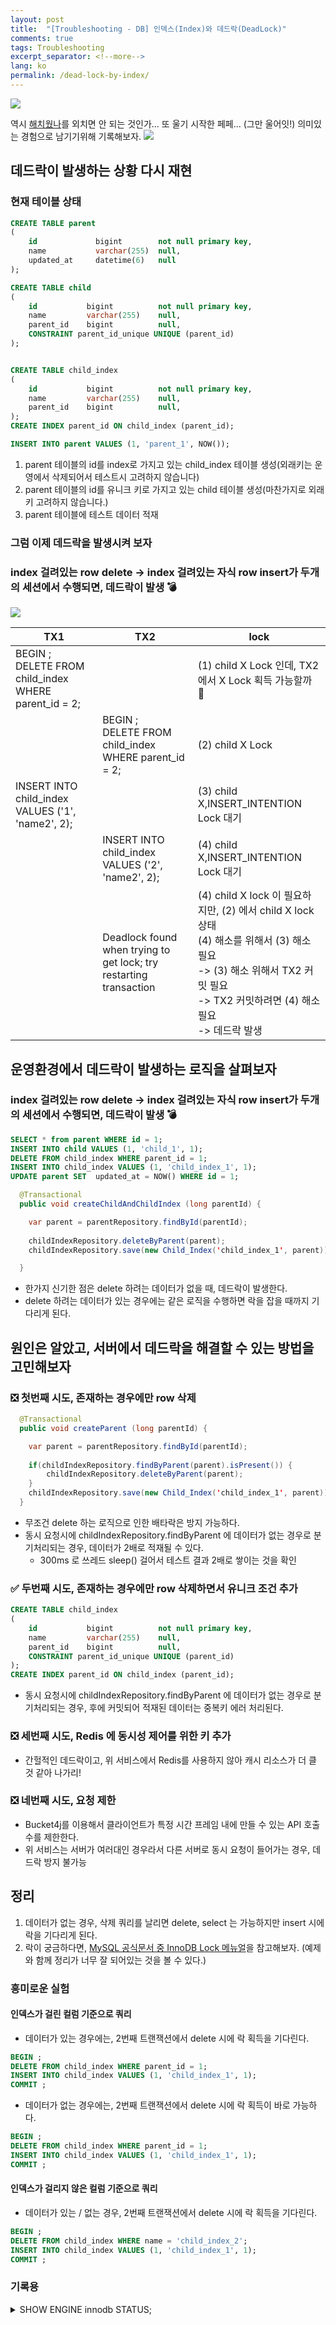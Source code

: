 ```yaml
---
layout: post
title:  "[Troubleshooting - DB] 인덱스(Index)와 데드락(DeadLock)"
comments: true
tags: Troubleshooting
excerpt_separator: <!--more-->
lang: ko
permalink: /dead-lock-by-index/
---
```


![](https://velog.velcdn.com/images/haron/post/329afb75-8be4-47ed-ab19-cb087ec1a934/image.png)

역시 [해치웠나](https://velog.io/@haron/%EC%99%B8%EB%9E%98%ED%82%A4Foreign-Key%EC%99%80-%EB%8D%B0%EB%93%9C%EB%9D%BDDeadLock-%EA%B7%B8%EB%A6%AC%EA%B3%A0-%EC%BF%BC%EB%A6%AC-%EC%A7%80%EC%97%B0-%EC%8B%A4%ED%96%89-eruedsy4)를 외치면 안 되는 것인가... 또 울기 시작한 페페... (그만 울어잇!)
의미있는 경험으로 남기기위해 기록해보자.
![](https://velog.velcdn.com/images/haron/post/1687c152-873d-425f-96f9-174735a9c262/image.png)

## 데드락이 발생하는 상황 다시 재현

### 현재 테이블 상태
```sql
CREATE TABLE parent
(
    id             bigint        not null primary key,
    name           varchar(255)  null,
    updated_at     datetime(6)   null
);

CREATE TABLE child
(
    id           bigint          not null primary key,
    name         varchar(255)    null,
    parent_id    bigint          null,
    CONSTRAINT parent_id_unique UNIQUE (parent_id)
);


CREATE TABLE child_index
(
    id           bigint          not null primary key,
    name         varchar(255)    null,
    parent_id    bigint          null,
);
CREATE INDEX parent_id ON child_index (parent_id);

INSERT INTO parent VALUES (1, 'parent_1', NOW());
```
1. parent 테이블의 id를 index로 가지고 있는 child_index 테이블 생성(외래키는 운영에서 삭제되어서 테스트시 고려하지 않습니다)
2. parent 테이블의 id를 유니크 키로 가지고 있는 child 테이블 생성(마찬가지로 외래키 고려하지 않습니다.)
2. parent 테이블에 테스트 데이터 적재

### 그럼 이제 데드락을 발생시켜 보자
### index 걸려있는 row delete →  index 걸려있는 자식 row insert가 두개의 세션에서 수행되면, 데드락이 발생 💣
![](https://velog.velcdn.com/images/haron/post/bc47166e-b1b7-4f30-ac1f-09932cb38ff7/image.png)

|TX1|TX2|lock|
|------|---|---|
|BEGIN ;  <br> DELETE FROM child_index WHERE parent_id = 2;||(1) child X Lock 인데, TX2에서 X Lock 획득 가능할까 🤔|
||BEGIN ;  <br> DELETE FROM child_index WHERE parent_id = 2;|(2) child X Lock|
|INSERT INTO child_index VALUES ('1', 'name2', 2);||(3) child X,INSERT_INTENTION Lock 대기|
||INSERT INTO child_index VALUES ('2', 'name2', 2);|(4) child X,INSERT_INTENTION Lock 대기|
||Deadlock found when trying to get lock; try restarting transaction|(4) child X lock 이 필요하지만, (2) 에서 child X lock 상태 <br> (4) 해소를 위해서 (3) 해소 필요 <br> -> (3) 해소 위해서 TX2 커밋 필요 <br> -> TX2 커밋하려면 (4) 해소 필요 <br> -> 데드락 발생|

## 운영환경에서 데드락이 발생하는 로직을 살펴보자

### index 걸려있는 row delete →  index 걸려있는 자식 row insert가 두개의 세션에서 수행되면, 데드락이 발생 💣
```sql
SELECT * from parent WHERE id = 1;
INSERT INTO child VALUES (1, 'child_1', 1);
DELETE FROM child_index WHERE parent_id = 1;
INSERT INTO child_index VALUES (1, 'child_index_1', 1);
UPDATE parent SET  updated_at = NOW() WHERE id = 1;
```

```java
  @Transactional
  public void createChildAndChildIndex (long parentId) {

    var parent = parentRepository.findById(parentId);
    
    childIndexRepository.deleteByParent(parent);
    childIndexRepository.save(new Child_Index('child_index_1', parent));

  }
```
- 한가지 신기한 점은 delete 하려는 데이터가 없을 때, 데드락이 발생한다.
- delete 하려는 데이터가 있는 경우에는 같은 로직을 수행하면 락을 잡을 때까지 기다리게 된다.

## 원인은 알았고, 서버에서 데드락을 해결할 수 있는 방법을 고민해보자
### ❎ 첫번째 시도, 존재하는 경우에만 row 삭제
```java
  @Transactional
  public void createParent (long parentId) {

    var parent = parentRepository.findById(parentId);
    
    if(childIndexRepository.findByParent(parent).isPresent()) {
        childIndexRepository.deleteByParent(parent);
    }
    childIndexRepository.save(new Child_Index('child_index_1', parent));
  }
```
- 무조건 delete 하는 로직으로 인한 배타락은 방지 가능하다.
- 동시 요청시에 childIndexRepository.findByParent 에 데이터가 없는 경우로 분기처리되는 경우, 데이터가 2배로 적재될 수 있다.
  - 300ms 로 쓰레드 sleep() 걸어서 테스트 결과 2배로 쌓이는 것을 확인

### ✅ 두번째 시도, 존재하는 경우에만 row 삭제하면서 유니크 조건 추가
```sql
CREATE TABLE child_index
(
    id           bigint          not null primary key,
    name         varchar(255)    null,
    parent_id    bigint          null,
    CONSTRAINT parent_id_unique UNIQUE (parent_id)
);
CREATE INDEX parent_id ON child_index (parent_id);
```
- 동시 요청시에 childIndexRepository.findByParent 에 데이터가 없는 경우로 분기처리되는 경우, 후에 커밋되어 적재된 데이터는 중복키 에러 처리된다.

### ❎ 세번째 시도, Redis 에 동시성 제어를 위한 키 추가
- 간헐적인 데드락이고, 위 서비스에서 Redis를 사용하지 않아 캐시 리소스가 더 클 것 같아 나가리!

### ❎ 네번째 시도, 요청 제한
- Bucket4j를 이용해서 클라이언트가 특정 시간 프레임 내에 만들 수 있는 API 호출 수를 제한한다.
- 위 서비스는 서버가 여러대인 경우라서 다른 서버로 동시 요청이 들어가는 경우, 데드락 방지 불가능

## 정리
1. 데이터가 없는 경우, 삭제 쿼리를 날리면 delete, select 는 가능하지만 insert 시에 락을 기다리게 된다.
2. 락이 궁금하다면, [MySQL 공식문서 중 InnoDB Lock 메뉴얼](https://dev.mysql.com/doc/refman/8.0/en/innodb-locking.html#innodb-record-locks)을 참고해보자. (예제와 함께 정리가 너무 잘 되어있는 것을 볼 수 있다.)

### 흥미로운 실험
#### 인덱스가 걸린 컬럼 기준으로 쿼리
- 데이터가 있는 경우에는, 2번째 트랜잭션에서 delete 시에 락 획득을 기다린다.
```sql
BEGIN ;
DELETE FROM child_index WHERE parent_id = 1;
INSERT INTO child_index VALUES (1, 'child_index_1', 1);
COMMIT ;
```
- 데이터가 없는 경우에는, 2번째 트랜잭션에서 delete 시에 락 획득이 바로 가능하다.
```sql
BEGIN ;
DELETE FROM child_index WHERE parent_id = 1;
INSERT INTO child_index VALUES (1, 'child_index_1', 1);
COMMIT ;
```
#### 인덱스가 걸리지 않은 컬럼 기준으로 쿼리
- 데이터가 있는 / 없는 경우, 2번째 트랜잭션에서 delete 시에 락 획득을 기다린다.
```sql
BEGIN ;
DELETE FROM child_index WHERE name = 'child_index_2';
INSERT INTO child_index VALUES (1, 'child_index_1', 1);
COMMIT ;
```

### 기록용
<details>
<summary>SHOW ENGINE innodb STATUS;</summary>
  *** (1) TRANSACTION:TRANSACTION 13034, ACTIVE 6 sec insertingmysql tables in use 1, locked 1LOCK WAIT 4 lock struct(s), heap size 1128, 3 row lock(s), undo log entries 1MySQL thread id 280, OS thread handle 6136639488, query id 21716 localhost 127.0.0.1 root update/* ApplicationName=DataGrip 2022.3.2 */ insert into child values ('2', 'name2', 2)

*** (1) HOLDS THE LOCK(S):RECORD LOCKS space id 154 page no 4 n bits 72 index PRIMARY of table jpa.child trx id 13034 lock_mode X locks rec but not gapRecord lock, heap no 3 PHYSICAL RECORD: n_fields 5; compact format; info bits 0

*** (1) WAITING FOR THIS LOCK TO BE GRANTED:RECORD LOCKS space id 154 page no 5 n bits 72 index parent_id of table jpa.child trx id 13034 lock_mode X insert intention waitingRecord lock, heap no 1 PHYSICAL RECORD: n_fields 1; compact format; info bits 0

*** (2) TRANSACTION:TRANSACTION 13035, ACTIVE 4 sec insertingmysql tables in use 1, locked 1LOCK WAIT 3 lock struct(s), heap size 1128, 2 row lock(s)MySQL thread id 281, OS thread handle 6135525376, query id 21726 localhost 127.0.0.1 root update/* ApplicationName=DataGrip 2022.3.2 */ insert into child values ('2', 'name2', 2)

*** (2) HOLDS THE LOCK(S):RECORD LOCKS space id 154 page no 5 n bits 72 index parent_id of table jpa.child trx id 13035 lock_mode XRecord lock, heap no 1 PHYSICAL RECORD: n_fields 1; compact format; info bits 0

*** (2) WAITING FOR THIS LOCK TO BE GRANTED:RECORD LOCKS space id 154 page no 4 n bits 72 index PRIMARY of table jpa.child trx id 13035 lock mode S locks rec but not gap waitingRecord lock, heap no 3 PHYSICAL RECORD: n_fields 5; compact format; info bits 0

- SELECT * FROM performance_schema.data_locks;

| INDEX\_NAME | OBJECT\_INSTANCE\_BEGIN | LOCK\_TYPE | LOCK\_MODE | LOCK\_STATUS | LOCK\_DATA |
| :--- | :--- | :--- | :--- | :--- | :--- |
| null | 4813003272 | TABLE | IX | GRANTED | null |
| parent\_id | 4823656472 | RECORD | X | GRANTED | supremum pseudo-record |
| parent\_id | 4823656816 | RECORD | X,INSERT\_INTENTION | GRANTED | supremum pseudo-record |
| parent\_id | 4823657160 | RECORD | X,GAP | GRANTED | 1, 1 |
</details>
